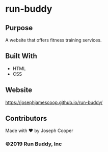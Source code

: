 # run-buddy

## Purpose
A website that offers fitness training services.

## Built With
* HTML
* CSS

## Website
https://josephjamescoop.github.io/run-buddy/

## Contributors
Made with ❤️ by Joseph Cooper

### ©️2019 Run Buddy, Inc
